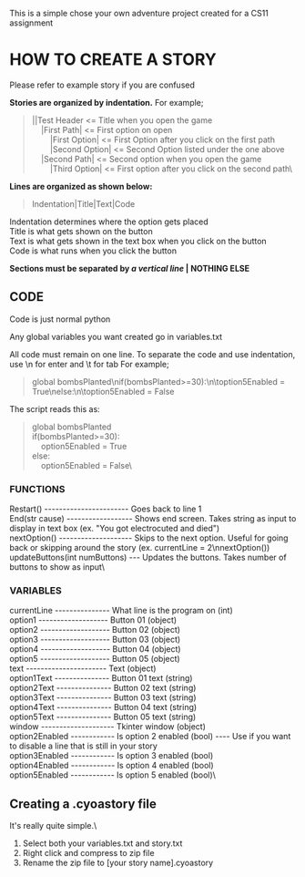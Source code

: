 This is a simple chose your own adventure project created for a CS11 assignment

# HOW TO CREATE A STORY

Please refer to example story if you are confused

__Stories are organized by indentation.__
For example;

>||Test Header <= Title when you open the game\
>    |First Path| <= First option on open\
>        |First Option| <= First Option after you click on the first path\
>        |Second Option| <= Second Option listed under the one above\
>    |Second Path| <= Second option when you open the game\
>        |Third Option| <= First option after you click on the second path\

__Lines are organized as shown below:__

>Indentation|Title|Text|Code

Indentation determines where the option gets placed\
Title is what gets shown on the button\
Text is what gets shown in the text box when you click on the button\
Code is what runs when you click the button

__Sections must be separated by _a vertical line_ | NOTHING ELSE__

## CODE

Code is just normal python

Any global variables you want created go in variables.txt

All code must remain on one line. To separate the code and use indentation, use \n for enter and \t for tab
For example;

>global bombsPlanted\nif(bombsPlanted>=30):\n\toption5Enabled = True\nelse:\n\toption5Enabled = False
  
The script reads this as:

>  global bombsPlanted\
>  if(bombsPlanted>=30):\
>      option5Enabled = True\
>  else:\
>      option5Enabled = False\

### FUNCTIONS

Restart() ----------------------- Goes back to line 1\
End(str cause) ------------------ Shows end screen. Takes string as input to display in text box (ex. "You got electrocuted and died")\
nextOption() -------------------- Skips to the next option. Useful for going back or skipping around the story (ex. currentLine = 2\nnextOption())\
updateButtons(int numButtons) --- Updates the buttons. Takes number of buttons to show as input\

### VARIABLES

currentLine --------------- What line is the program on (int)\
option1 ------------------- Button 01 (object)\
option2 ------------------- Button 02 (object)\
option3 ------------------- Button 03 (object)\
option4 ------------------- Button 04 (object)\
option5 ------------------- Button 05 (object)\
text ---------------------- Text (object)\
option1Text --------------- Button 01 text (string)\
option2Text --------------- Button 02 text (string)\
option3Text --------------- Button 03 text (string)\
option4Text --------------- Button 04 text (string)\
option5Text --------------- Button 05 text (string)\
window -------------------- Tkinter window (object)\
option2Enabled ------------ Is option 2 enabled (bool) ---- Use if you want to disable a line that is still in your story\
option3Enabled ------------ Is option 3 enabled (bool)\
option4Enabled ------------ Is option 4 enabled (bool)\
option5Enabled ------------ Is option 5 enabled (bool)\

## Creating a .cyoastory file

It's really quite simple.\
1) Select both your variables.txt and story.txt
2) Right click and compress to zip file
3) Rename the zip file to [your story name].cyoastory
